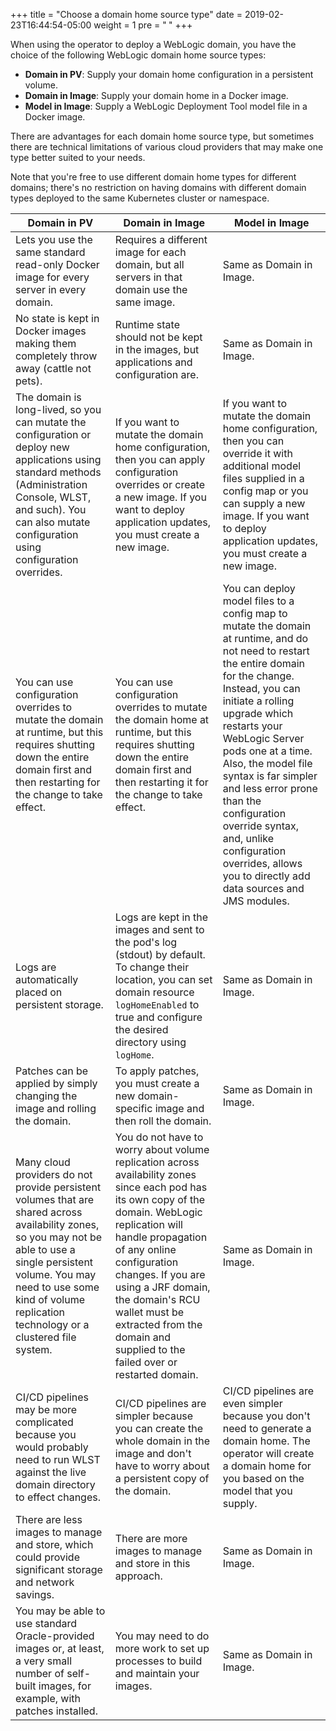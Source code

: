 +++
title = "Choose a domain home source type"
date = 2019-02-23T16:44:54-05:00
weight = 1
pre = "<b> </b>"
+++

When using the operator to deploy a WebLogic domain, you have the choice of the following WebLogic domain home source types:

 - **Domain in PV**: Supply your domain home configuration in a persistent volume.
 - **Domain in Image**: Supply your domain home in a Docker image.
 - **Model in Image**: Supply a WebLogic Deployment Tool model file in a Docker image.

There are advantages for each domain home source type, but sometimes there are technical limitations of various cloud providers that may make one type better suited to your needs. 

Note that you're free to use different domain home types for different domains; there's no restriction on having domains with different domain types deployed to the same Kubernetes cluster or namespace.

| Domain in PV | Domain in Image | Model in Image |
| --- | --- | --- |
| Lets you use the same standard read-only Docker image for every server in every domain. | Requires a different image for each domain, but all servers in that domain use the same image. | Same as Domain in Image. |
| No state is kept in Docker images making them completely throw away (cattle not pets). | Runtime state should not be kept in the images, but applications and configuration are. | Same as Domain in Image.|
| The domain is long-lived, so you can mutate the configuration or deploy new applications using standard methods (Administration Console, WLST, and such). You can also mutate configuration using configuration overrides. | If you want to mutate the domain home configuration, then you can apply configuration overrides or create a new image. If you want to deploy application updates, you must create a new image. | If you want to mutate the domain home configuration, then you can override it with additional model files supplied in a config map or you can supply a new image. If you want to deploy application updates, you must create a new image. |
| You can use configuration overrides to mutate the domain at runtime, but this requires shutting down the entire domain first and then restarting for the change to take effect. | You can use configuration overrides to mutate the domain home at runtime, but this requires shutting down the entire domain first and then restarting it for the change to take effect. | You can deploy model files to a config map to mutate the domain at runtime, and do not need to restart the entire domain for the change. Instead, you can initiate a rolling upgrade which restarts your WebLogic Server pods one at a time. Also, the model file syntax is far simpler and less error prone than the configuration override syntax, and, unlike configuration overrides, allows you to directly add data sources and JMS modules. |
| Logs are automatically placed on persistent storage.  | Logs are kept in the images and sent to the pod's log (stdout) by default. To change their location, you can set domain resource `logHomeEnabled` to true and configure the desired directory using `logHome`. | Same as Domain in Image. |
| Patches can be applied by simply changing the image and rolling the domain.  | To apply patches, you must create a new domain-specific image and then roll the domain.  | Same as Domain in Image. |
| Many cloud providers do not provide persistent volumes that are shared across availability zones, so you may not be able to use a single persistent volume.  You may need to use some kind of volume replication technology or a clustered file system. | You do not have to worry about volume replication across availability zones since each pod has its own copy of the domain.  WebLogic replication will handle propagation of any online configuration changes. If you are using a JRF domain, the domain's RCU wallet must be extracted from the domain and supplied to the failed over or restarted domain. | Same as Domain in Image. |
| CI/CD pipelines may be more complicated because you would probably need to run WLST against the live domain directory to effect changes.  | CI/CD pipelines are simpler because you can create the whole domain in the image and don't have to worry about a persistent copy of the domain.  | CI/CD pipelines are even simpler because you don't need to generate a domain home. The operator will create a domain home for you based on the model that you supply. |
| There are less images to manage and store, which could provide significant storage and network savings.  |  There are more images to manage and store in this approach. | Same as Domain in Image.|
| You may be able to use standard Oracle-provided images or, at least, a very small number of self-built images, for example, with patches installed. | You may need to do more work to set up processes to build and maintain your images. | Same as Domain in Image.|
